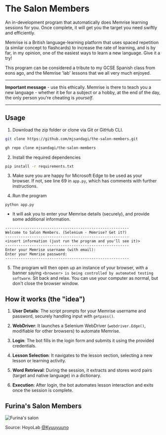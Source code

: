 # The Salon Members

An in-development program that automatically does Memrise learning sessions for you. Once complete, it will get you the target you need swiftly and efficiently. 

Memrise is a British language-learning platform that uses spaced repetition (a similar concept to flashcards) to increase the rate of learning, and is by far, in my opinion, one of the easiest ways to learn a new language. Give it a try!

This program can be considered a tribute to my GCSE Spanish class from eons ago, and the Memrise 'lab' lessons that we all very much enjoyed.

---

**Important message** - use this ethically. Memrise is there to teach you a new language - whether it be for a subject or a hobby, at the end of the day, the only person you're cheating is _yourself_.

---

## Usage

1. Download the zip folder or clone via Git or GitHub CLI.

```bash
git clone https://github.com/mjsandagi/the-salon-members.git
```

```bash
gh repo clone mjsandagi/the-salon-members
```

2. Install the required dependencies

```bash
pip install -r requirements.txt
```

3. Make sure you are happy for Microsoft Edge to be used as your browser. If not, see line 69 in `app.py`, which has comments with further instructions.

4. Run the program

```
python app.py
```

-   It will ask you to enter your Memrise details (securely), and provide some additional information.

```
--------------------------------------------------------
Welcome to Salon Members. (Selenium - Memrise? Get it?)
--------------------------------------------------------
<insert information (just run the program and you'll see it)>
--------------------------------------------------------
Enter your Memrise username (with email):
Enter your Memrise password:
--------------------------------------------------------
```

5. The program will then open up an instance of your browser, with a banner saying `<browser> is being controlled by automated testing software`.
   Sit back and relax. You can use your computer as normal, but don't close the browser window.

## How it works (the "idea")

1. **User Details**: The script prompts for your Memrise username and password, securely handling input with `getpass()`.

2. **WebDriver**: It launches a Selenium WebDriver (`webdriver.Edge()`, modifiable for other browsers) to automate Memrise.

3. **Login**: The bot fills in the login form and submits it using the provided credentials.

4. **Lesson Selection**: It navigates to the lesson section, selecting a new lesson or learning activity.

5. **Word Retrieval**: During the session, it extracts and stores word pairs (target and native language) in a dictionary.

6. **Execution**: After login, the bot automates lesson interaction and exits once the session is complete.


## Furina's Salon Members

![Furina's salon](https://upload-os-bbs.hoyolab.com/upload/2023/11/12/19200721/d5d9f487481ddb92dea2e0910ae75c63_237950955455513173.png)

Source: HoyoLab [@Kyuuyuuno](https://www.hoyolab.com/article/23112995)
